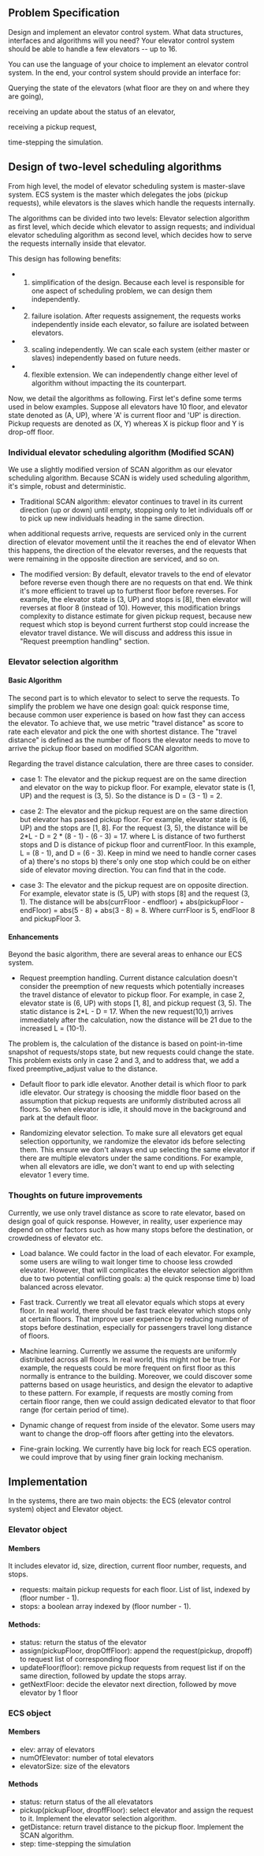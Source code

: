
## Problem Specification

Design and implement an elevator control system. What data structures, interfaces and algorithms will you need? Your elevator control system should be able to handle a few elevators -- up to 16.

You can use the language of your choice to implement an elevator control system. In the end, your control system should provide an interface for:

Querying the state of the elevators (what floor are they on and where they are going),

receiving an update about the status of an elevator,

receiving a pickup request,

time-stepping the simulation.


## Design of two-level scheduling algorithms

From high level, the model of elevator scheduling system is master-slave system. ECS system is the master which delegates the jobs (pickup requests), while elevators
is the slaves which handle the requests internally.

The algorithms can be divided into two levels: Elevator selection algorithm as first level, which decide which elevator to assign requests; 
and individual elevator scheduling algorithm as second level, which decides how to serve the requests internally inside that elevator.

This design has following benefits: 
* 1. simplification of the design. Because each level is responsible for one aspect of scheduling problem, we can design them independently.
* 2. failure isolation. After requests assignement, the requests works independently inside each elevator, so failure are isolated between elevators.
* 3. scaling independently. We can scale each system (either master or slaves) independently based on future needs.
* 4. flexible extension. We can independently change either level of algorithm without impacting the its counterpart.

Now, we detail the algorithms as following. 
First let's define some terms used in below examples. Suppose all elevators have 10 floor, and elevator state denoted as (A, UP), 
where 'A' is current floor and 'UP' is direction. Pickup requests are denoted as (X, Y) whereas X is pickup floor and Y is drop-off floor.

### Individual elevator scheduling algorithm  (Modified SCAN)

We use a slightly modified version of SCAN algorithm as our elevator scheduling algorithm. Because SCAN is widely used scheduling algorithm, it's simple, robust and deterministic.  

* Traditional SCAN algorithm: elevator continues to travel in its current direction (up or down) until empty, stopping only to let individuals off or to pick up new individuals heading in the same direction.

when additional requests arrive, requests are serviced only in the current direction of elevator movement until the it reaches the end of elevator When this happens, the direction of the elevator reverses, and the requests that were remaining in the opposite direction are serviced, and so on. 

* The modified version: By default, elevator travels to the end of elevator before reverse even though there are no requests on that end. We think it's more efficient to travel up to furtherst floor before reverses. For example, the elevator state is (3, UP) and stops is [8], then elevator will reverses at floor 8 (instead of 10). However, this modification brings complexity to distance estimate for given pickup request, because new request which stop is beyond current furtherst stop could increase the elevator travel distance. We will discuss and address this issue in "Request preemption handling" section.

### Elevator selection algorithm

#### Basic Algorithm
  
The second part is to which elevator to select to serve the requests. To simplify the problem we have one design goal: quick response time, because common user experience is based on how fast they can access the elevator. To achieve that, we use metric "travel distance" as score to rate each elevator and pick the one with shortest distance. The "travel distance" is defined as the number of floors the elevator needs to move to arrive the pickup floor based on modified SCAN algorithm.

Regarding the travel distance calculation, there are three cases to consider.

* case 1: The elevator and the pickup request are on the same direction and elevator on the way to pickup floor. For example, elevator state is (1, UP) and the request is (3, 5). So the distance is D = (3 - 1) = 2. 

* case 2: The elevator and the pickup request are on the same direction but elevator has passed pickup floor. For example, elevator state is (6, UP)  and the stops are [1, 8]. For the request (3, 5), the distance will be 2*L - D = 2 * (8 - 1) - (6 - 3) = 17. where L is distance of two furtherst stops and D is distance of pickup floor and currentFloor. In this example, L = (8 - 1), and D = (6 - 3).  Keep in mind we need to handle corner cases of a) there's no stops b) there's only one stop which could be on either side of elevator moving direction. You can find that in the code.

* case 3: The elevator and the pickup request are on opposite direction. For example, elevator state is (5, UP) with stops [8] and the request (3, 1). The distance will be abs(currFloor - endfloor) + abs(pickupFloor - endFloor) = abs(5 - 8) + abs(3 - 8) = 8.  Where currFloor is 5, endFloor 8 and pickupFloor 3.

#### Enhancements

Beyond the basic algorithm, there are several areas to enhance our ECS system.

* Request preemption handling. 
Current distance calculation doesn't consider the preemption of new requests which potentially increases the travel distance of elevator to pickup floor. For example, in case 2, elevator state is (6, UP) with stops [1, 8], and pickup request (3, 5). The static distance is 2*L - D = 17. When the new request(10,1) arrives immediately after the calculation, now the distance will be 21 due to the increased L = (10-1). 

The problem is, the calculation of the distance is based on point-in-time snapshot of requests/stops state, but new requests could change the state. This problem exists only in case 2 and 3, and to address that, we add a fixed preemptive_adjust value to the distance.

* Default floor to park idle elevator.
Another detail is which floor to park idle elevator. Our strategy is choosing the middle floor based on the assumption that pickup requests are uniformly distributed across all floors. So when elevator is idle, it should move in the background and park at the default floor.

* Randomizing elevator selection. To make sure all elevators get equal selection opportunity, we randomize the elevator ids before selecting them. This ensure we don't always end up selecting the same elevator if there are multiple elevators under the same conditions. For example, when all elevators are idle, we don't want to end up with selecting elevator 1 every time. 

### Thoughts on future improvements

Currently, we use only travel distance as score to rate elevator, based on design goal of quick response. However, in reality, user experience may depend on other factors such as how many stops before the destination, or crowdedness of elevator etc. 

* Load balance. We could factor in the load of each elevator. For example, some users are wiling to wait longer time to choose less crowded elevator. However, that will complicates the elevator selection algorithm due to two potential conflicting goals: a) the quick response time b) load balanced across elevator. 

* Fast track. Currently we treat all elevator equals which stops at every floor. In real world, there should be fast track elevator which stops only at certain floors. That improve user experience by reducing number of stops before destination, especially for passengers travel long distance of floors.

* Machine learning. Currently we assume the requests are uniformly distributed across all floors. In real world, this might not be true. For example, the requests could be more frequent on first floor as this normally is entrance to the building. Moreover, we could discover some patterns based on usage heuristics, and design the elevator to adaptive to these pattern. For example, if requests are mostly coming from certain floor range, then we could assign dedicated elevator to that floor range (for certain period of time).

* Dynamic change of request from inside of the elevator. Some users may want to change the drop-off floors after getting into the elevators. 

* Fine-grain locking. We currently have big lock for reach ECS operation. we could improve that by using finer grain locking mechanism.


## Implementation 

In the systems, there are two main objects: the ECS (elevator control system) object and Elevator object.

### Elevator object

#### Members 

It includes elevator id, size, direction, current floor number, requests, and stops.
* requests: maitain pickup requests for each floor. List of list, indexed by (floor number - 1).
* stops: a boolean array indexed by (floor number - 1).

#### Methods: 

* status: return the status of the elevator
* assign(pickupFloor, dropOffFloor): append the request(pickup, dropoff) to request list of corresponding floor
* updateFloor(floor): remove pickup requests from request list if on the same direction, followed by update the stops array.
* getNextFloor: decide the elevator next direction, followed by move elevator by 1 floor

### ECS object

#### Members

* elev: array of elevators
* numOfElevator: number of total elevators
* elevatorSize: size of the elevators

#### Methods

* status: return status of the all elevatators 
* pickup(pickupFloor, dropffFloor): select elevator and assign the request to it. Implement the elevator selection algorithm.
* getDistance: return travel distance to the pickup floor. Implement the SCAN algorithm. 
* step: time-stepping the simulation
